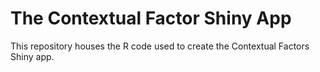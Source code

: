 # The Contextual Factor Shiny App
This repository houses the R code used to create the Contextual Factors Shiny app.

